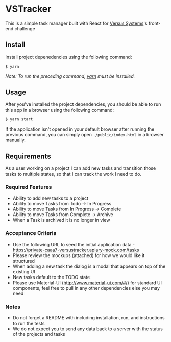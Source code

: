 # VSTracker

This is a simple task manager built with React for [Versus Systems](http://www.versussystems.com/)'s front-end challenge

## Install

Install project depenedencies using the following command:

```bash
$ yarn
```

*Note: To run the preceding command, [yarn](https://yarnpkg.com) must be installed.*

## Usage

After you've installed the project dependencies, you should be able to run this app in a browser using the following command:

```bash
$ yarn start
```

If the application isn't opened in your default browser after running the previous command, you can simply open `./public/index.html` in a browser manually.

## Requirements

As a user working on a project I can add new tasks and transition those tasks to multiple states, so that I can track the work I need to do. 
 
### Required Features
- Ability to add new tasks to a project
- Ability to move Tasks from Todo -> In Progress 
- Ability to move Tasks from In Progress -> Complete  
- Ability to move Tasks from Complete -> Archive
- When a Task is archived it is no longer in view
 
### Acceptance Criteria
- Use the following URL to seed the initial application data - https://private-caaa7-versustracker.apiary-mock.com/tasks
- Please review the mockups (attached) for how we would like it structured
- When adding a new task the dialog is a modal that appears on top of the existing UI
- New tasks default to the TODO state
- Please use Material-UI (http://www.material-ui.com/#/) for standard UI components, feel free to pull in any other dependencies else you may need
 
### Notes
- Do not forget a README with including installation, run, and instructions to run the tests
- We do not expect you to send any data back to a server with the status of the projects and tasks
